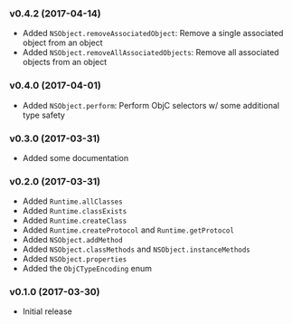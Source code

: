### v0.4.2 (2017-04-14)
- Added `NSObject.removeAssociatedObject`: Remove a single associated object from an object
- Added `NSObject.removeAllAssociatedObjects`: Remove all associated objects from an object

### v0.4.0 (2017-04-01)
- Added `NSObject.perform`: Perform ObjC selectors w/ some additional type safety

### v0.3.0 (2017-03-31)
- Added some documentation

### v0.2.0 (2017-03-31)
- Added `Runtime.allClasses`
- Added `Runtime.classExists`
- Added `Runtime.createClass`
- Added `Runtime.createProtocol` and `Runtime.getProtocol`
- Added `NSObject.addMethod`
- Added `NSObject.classMethods` and `NSObject.instanceMethods`
- Added `NSObject.properties`
- Added the `ObjCTypeEncoding` enum

### v0.1.0 (2017-03-30)
- Initial release
